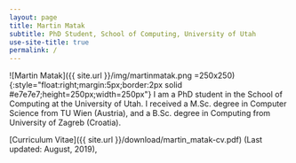 ```yaml
---
layout: page
title: Martin Matak
subtitle: PhD Student, School of Computing, University of Utah
use-site-title: true
permalink: /
---
```

![Martin Matak]({{ site.url }}/img/martinmatak.png =250x250){:style="float:right;margin:5px;border:2px solid #e7e7e7;height=250px;width=250px"}
I am a PhD student in the School of Computing at the University of Utah. I received a M.Sc. degree in Computer Science from TU Wien (Austria), and a B.Sc. degree in Computing from University of Zagreb (Croatia). 

[Curriculum Vitae]({{ site.url }}/download/martin_matak-cv.pdf) (Last updated: August, 2019),
